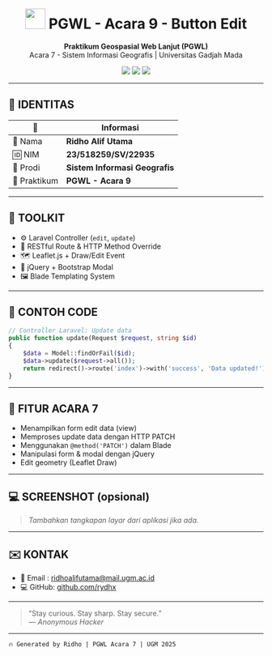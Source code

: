 
<h1 align="center">
  <img src="https://img.icons8.com/nolan/64/data-in-both-directions.png" width="40"/>
  PGWL - Acara 9 - Button Edit
</h1>

<p align="center">
  <b>Praktikum Geospasial Web Lanjut (PGWL)</b><br>
  Acara 7 - Sistem Informasi Geografis | Universitas Gadjah Mada
</p>

<p align="center">
  <img src="https://img.shields.io/badge/Status-Completed-brightgreen?style=for-the-badge" />
  <img src="https://img.shields.io/badge/Language-Laravel%20%7C%20Leaflet%20%7C%20JS-blue?style=for-the-badge" />
  <img src="https://img.shields.io/badge/Made%20By-Ridho%20Alif%20Utama-lightgrey?style=for-the-badge" />
</p>

---

## 🧠 IDENTITAS

| 🔧 | Informasi |
|----|-----------|
| 👤 Nama | **Ridho Alif Utama** |
| 🆔 NIM | **23/518259/SV/22935** |
| 🧭 Prodi | **Sistem Informasi Geografis** |
| 🧪 Praktikum | **PGWL - Acara 9** |

---

## 🧰 TOOLKIT

- ⚙️ Laravel Controller (`edit`, `update`)
- 📡 RESTful Route & HTTP Method Override
- 🗺️ Leaflet.js + Draw/Edit Event
- 🧠 jQuery + Bootstrap Modal
- 🖼️ Blade Templating System

---

## 🧾 CONTOH CODE

```php
// Controller Laravel: Update data
public function update(Request $request, string $id)
{
    $data = Model::findOrFail($id);
    $data->update($request->all());
    return redirect()->route('index')->with('success', 'Data updated!');
}
```

---

## 🎯 FITUR ACARA 7

- Menampilkan form edit data (view)
- Memproses update data dengan HTTP PATCH
- Menggunakan `@method('PATCH')` dalam Blade
- Manipulasi form & modal dengan jQuery
- Edit geometry (Leaflet Draw)

---

## 💻 SCREENSHOT (opsional)
> _Tambahkan tangkapan layar dari aplikasi jika ada._

---

## ✉️ KONTAK

- 📧 Email : [ridhoalifutama@mail.ugm.ac.id](mailto:ridhoalifutama@mail.ugm.ac.id)
- 💻 GitHub: [github.com/rydhx](https://github.com/)

---

> “Stay curious. Stay sharp. Stay secure.”  
> _— Anonymous Hacker_

---

```
🔥 Generated by Ridho | PGWL Acara 7 | UGM 2025
```
